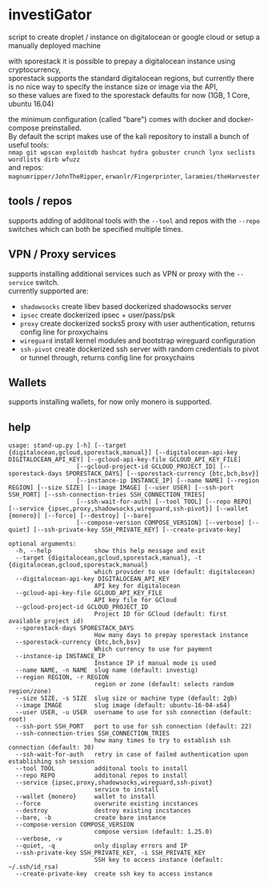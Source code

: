 # investiGator

script to create droplet / instance on digitalocean or google cloud or setup a manually deployed machine  

with sporestack it is possible to prepay a digitalocean instance using cryptocurrency,  
sporestack supports the standard digitalocean regions, but currently there is no nice way to specify the instance size or image via the API,  
so these values are fixed to the sporestack defaults for now (1GB, 1 Core, ubuntu 16.04)  

the minimum configuration (called "bare") comes with docker and docker-compose preinstalled.  
By default the script makes use of the kali repository to install a bunch of useful tools:  
`nmap git wpscan exploitdb hashcat hydra gobuster crunch lynx seclists wordlists dirb wfuzz`  
and repos:  
`magnumripper/JohnTheRipper`, `erwanlr/Fingerprinter`, `laramies/theHarvester`

## tools / repos
supports adding of additonal tools with the `--tool` and repos with the `--repo` switches which can both be specified multiple times.  


## VPN / Proxy services
supports installing additional services such as VPN or proxy with the `--service` switch.  
currently supported are:
- `shadowsocks` create libev based dockerized shadowsocks server
- `ipsec` create dockerized ipsec + user/pass/psk
- `proxy` create dockerized socks5 proxy with user authentication, returns config line for proxychains
- `wireguard` install kernel modules and bootstrap wireguard configuration
- `ssh-pivot` create dockerized ssh server with random credentials to pivot or tunnel through, returns config line for proxychains

## Wallets
supports installing wallets, for now only monero is supported.  

## help
```
usage: stand-up.py [-h] [--target {digitalocean,gcloud,sporestack,manual}] [--digitalocean-api-key DIGITALOCEAN_API_KEY] [--gcloud-api-key-file GCLOUD_API_KEY_FILE]
                   [--gcloud-project-id GCLOUD_PROJECT_ID] [--sporestack-days SPORESTACK_DAYS] [--sporestack-currency {btc,bch,bsv}]
                   [--instance-ip INSTANCE_IP] [--name NAME] [--region REGION] [--size SIZE] [--image IMAGE] [--user USER] [--ssh-port SSH_PORT] [--ssh-connection-tries SSH_CONNECTION_TRIES]
                   [--ssh-wait-for-auth] [--tool TOOL] [--repo REPO] [--service {ipsec,proxy,shadowsocks,wireguard,ssh-pivot}] [--wallet {monero}] [--force] [--destroy] [--bare]
                   [--compose-version COMPOSE_VERSION] [--verbose] [--quiet] [--ssh-private-key SSH_PRIVATE_KEY] [--create-private-key]

optional arguments:
  -h, --help            show this help message and exit
  --target {digitalocean,gcloud,sporestack,manual}, -t {digitalocean,gcloud,sporestack,manual}
                        which provider to use (default: digitalocean)
  --digitalocean-api-key DIGITALOCEAN_API_KEY
                        API key for digitalocean
  --gcloud-api-key-file GCLOUD_API_KEY_FILE
                        API key file for GCloud
  --gcloud-project-id GCLOUD_PROJECT_ID
                        Project ID for GCloud (default: first available project id)
  --sporestack-days SPORESTACK_DAYS
                        How many days to prepay sporestack instance
  --sporestack-currency {btc,bch,bsv}
                        Which currency to use for payment
  --instance-ip INSTANCE_IP
                        Instance IP if manual mode is used
  --name NAME, -n NAME  slug name (default: investig)
  --region REGION, -r REGION
                        region or zone (default: selects random region/zone)
  --size SIZE, -s SIZE  slug size or machine type (default: 2gb)
  --image IMAGE         slug image (default: ubuntu-16-04-x64)
  --user USER, -u USER  username to use for ssh connection (default: root)
  --ssh-port SSH_PORT   port to use for ssh connection (default: 22)
  --ssh-connection-tries SSH_CONNECTION_TRIES
                        how many times to try to establish ssh connection (default: 30)
  --ssh-wait-for-auth   retry in case of failed authentication upon establishing ssh session
  --tool TOOL           additonal tools to install
  --repo REPO           additonal repos to install
  --service {ipsec,proxy,shadowsocks,wireguard,ssh-pivot}
                        service to install
  --wallet {monero}     wallet to install
  --force               overwrite existing incstances
  --destroy             destroy existing incstances
  --bare, -b            create bare instance
  --compose-version COMPOSE_VERSION
                        compose version (default: 1.25.0)
  --verbose, -v
  --quiet, -q           only display errors and IP
  --ssh-private-key SSH_PRIVATE_KEY, -i SSH_PRIVATE_KEY
                        SSH key to access instance (default: ~/.ssh/id_rsa)
  --create-private-key  create ssh key to access instance
  ```
